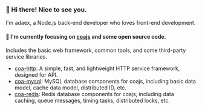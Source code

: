 ### 👋 Hi there! Nice to see you.


I'm adaex, a Node.js back-end developer who loves front-end development.




#### 🔭 I'm currently focusing on [coajs](https://github.com/coajs) and some open source code.

  Includes the basic web framework, common tools, and some third-party service libraries.

  - [coa-http](https://github.com/coajs/coa-http): A simple, fast, and lightweight HTTP service framework, designed for API.
  - [coa-mysql](https://github.com/coajs/coa-mysql): MySQL database components for coajs, including basic data model, cache data model, distributed ID, etc.
  - [coa-redis](https://github.com/coajs/coa-redis): Redis database components for coajs, including data caching, queue messages, timing tasks, distributed locks, etc.
  

<!--
**adaex/adaex** is a ✨ _special_ ✨ repository because its `README.md` (this file) appears on your GitHub profile.

Here are some ideas to get you started:

- 🔭 I’m currently working on ...
- 🌱 I’m currently learning ...
- 👯 I’m looking to collaborate on ...
- 🤔 I’m looking for help with ...
- 💬 Ask me about ...
- 📫 How to reach me: ...
- 😄 Pronouns: ...
- ⚡ Fun fact: ...
-->
